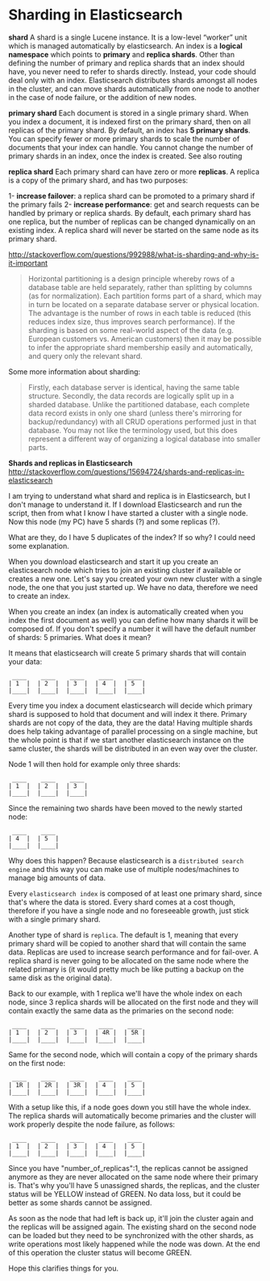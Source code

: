 Sharding in Elasticsearch 
====

**shard** A shard is a single Lucene instance. It is a low-level “worker” unit which is managed automatically by elasticsearch. An index is a **logical namespace** which points to **primary** and **replica shards**. Other than defining the number of primary and replica shards that an index should have, you never need to refer to shards directly. Instead, your code should deal only with an index. Elasticsearch distributes shards amongst all nodes in the cluster, and can move shards automatically from one node to another in the case of node failure, or the addition of new nodes.


**primary shard** Each document is stored in a single primary shard. When you index a document, it is indexed first on the primary shard, then on all replicas of the primary shard. By default, an index has **5 primary shards**. You can specify fewer or more primary shards to scale the number of documents that your index can handle. You cannot change the number of primary shards in an index, once the index is created. See also routing

**replica shard** Each primary shard can have zero or more **replicas**. A replica is a copy of the primary shard, and has two purposes:

1- **increase failover**: a replica shard can be promoted to a primary shard if the primary fails
2- **increase performance**: get and search requests can be handled by primary or replica shards. By default, each primary shard has one replica, but the number of replicas can be changed dynamically on an existing index. A replica shard will never be started on the same node as its primary shard.

http://stackoverflow.com/questions/992988/what-is-sharding-and-why-is-it-important

> Horizontal partitioning is a design principle whereby rows of a database table are held separately, rather than splitting by columns (as for normalization). Each partition forms part of a shard, which may in turn be located on a separate database server or physical location. The advantage is the number of rows in each table is reduced (this reduces index size, thus improves search performance). If the sharding is based on some real-world aspect of the data (e.g. European customers vs. American customers) then it may be possible to infer the appropriate shard membership easily and automatically, and query only the relevant shard.

Some more information about sharding:

> Firstly, each database server is identical, having the same table structure. Secondly, the data records are logically split up in a sharded database. Unlike the partitioned database, each complete data record exists in only one shard (unless there's mirroring for backup/redundancy) with all CRUD operations performed just in that database. You may not like the terminology used, but this does represent a different way of organizing a logical database into smaller parts.


**Shards and replicas in Elasticsearch**
http://stackoverflow.com/questions/15694724/shards-and-replicas-in-elasticsearch

I am trying to understand what shard and replica is in Elasticsearch, but I don't manage to understand it. If I download Elasticsearch and run the script, then from what I know I have started a cluster with a single node. Now this node (my PC) have 5 shards (?) and some replicas (?).

What are they, do I have 5 duplicates of the index? If so why? I could need some explanation.


When you download elasticsearch and start it up you create an elasticsearch node which tries to join an existing cluster if available or creates a new one. Let's say you created your own new cluster with a single node, the one that you just started up. We have no data, therefore we need to create an index.

When you create an index (an index is automatically created when you index the first document as well) you can define how many shards it will be composed of. If you don't specify a number it will have the default number of shards: 5 primaries. What does it mean?

It means that elasticsearch will create 5 primary shards that will contain your data:

```
 ____    ____    ____    ____    ____
| 1  |  | 2  |  | 3  |  | 4  |  | 5  |
|____|  |____|  |____|  |____|  |____|
```
Every time you index a document elasticsearch will decide which primary shard is supposed to hold that document and will index it there. Primary shards are not copy of the data, they are the data! Having multiple shards does help taking advantage of parallel processing on a single machine, but the whole point is that if we start another elasticsearch instance on the same cluster, the shards will be distributed in an even way over the cluster.

Node 1 will then hold for example only three shards:

```
 ____    ____    ____ 
| 1  |  | 2  |  | 3  |
|____|  |____|  |____|
```
Since the remaining two shards have been moved to the newly started node:

```
 ____    ____
| 4  |  | 5  |
|____|  |____|
```
Why does this happen? Because elasticsearch is a `distributed search engine` and this way you can make use of multiple nodes/machines to manage big amounts of data.

Every `elasticsearch index` is composed of at least one primary shard, since that's where the data is stored. Every shard comes at a cost though, therefore if you have a single node and no foreseeable growth, just stick with a single primary shard.

Another type of shard is `replica`. The default is 1, meaning that every primary shard will be copied to another shard that will contain the same data. Replicas are used to increase search performance and for fail-over. A replica shard is never going to be allocated on the same node where the related primary is (it would pretty much be like putting a backup on the same disk as the original data).

Back to our example, with 1 replica we'll have the whole index on each node, since 3 replica shards will be allocated on the first node and they will contain exactly the same data as the primaries on the second node:

```
 ____    ____    ____    ____    ____
| 1  |  | 2  |  | 3  |  | 4R |  | 5R |
|____|  |____|  |____|  |____|  |____|
```
Same for the second node, which will contain a copy of the primary shards on the first node:

```
 ____    ____    ____    ____    ____
| 1R |  | 2R |  | 3R |  | 4  |  | 5  |
|____|  |____|  |____|  |____|  |____|
```
With a setup like this, if a node goes down you still have the whole index. The replica shards will automatically become primaries and the cluster will work properly despite the node failure, as follows:

```
 ____    ____    ____    ____    ____
| 1  |  | 2  |  | 3  |  | 4  |  | 5  |
|____|  |____|  |____|  |____|  |____|
```
Since you have "number_of_replicas":1, the replicas cannot be assigned anymore as they are never allocated on the same node where their primary is. That's why you'll have 5 unassigned shards, the replicas, and the cluster status will be YELLOW instead of GREEN. No data loss, but it could be better as some shards cannot be assigned.

As soon as the node that had left is back up, it'll join the cluster again and the replicas will be assigned again. The existing shard on the second node can be loaded but they need to be synchronized with the other shards, as write operations most likely happened while the node was down. At the end of this operation the cluster status will become GREEN.

Hope this clarifies things for you.